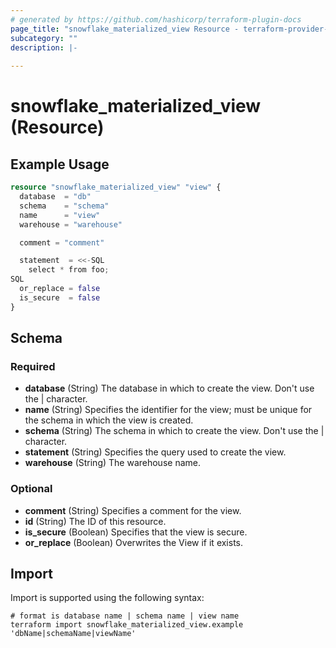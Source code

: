 ```yaml
---
# generated by https://github.com/hashicorp/terraform-plugin-docs
page_title: "snowflake_materialized_view Resource - terraform-provider-snowflake"
subcategory: ""
description: |-
  
---
```


# snowflake_materialized_view (Resource)



## Example Usage

```terraform
resource "snowflake_materialized_view" "view" {
  database  = "db"
  schema    = "schema"
  name      = "view"
  warehouse = "warehouse"

  comment = "comment"

  statement  = <<-SQL
    select * from foo;
SQL
  or_replace = false
  is_secure  = false
}
```

<!-- schema generated by tfplugindocs -->
## Schema

### Required

- **database** (String) The database in which to create the view. Don't use the | character.
- **name** (String) Specifies the identifier for the view; must be unique for the schema in which the view is created.
- **schema** (String) The schema in which to create the view. Don't use the | character.
- **statement** (String) Specifies the query used to create the view.
- **warehouse** (String) The warehouse name.

### Optional

- **comment** (String) Specifies a comment for the view.
- **id** (String) The ID of this resource.
- **is_secure** (Boolean) Specifies that the view is secure.
- **or_replace** (Boolean) Overwrites the View if it exists.

## Import

Import is supported using the following syntax:

```shell
# format is database name | schema name | view name
terraform import snowflake_materialized_view.example 'dbName|schemaName|viewName'
```
